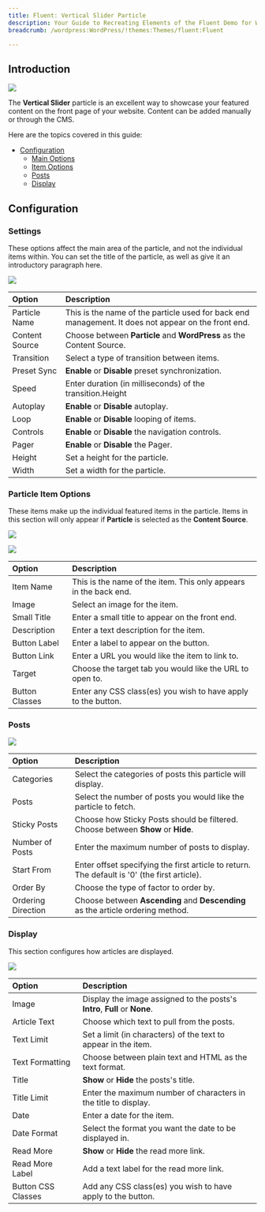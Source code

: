 ```yaml
---
title: Fluent: Vertical Slider Particle
description: Your Guide to Recreating Elements of the Fluent Demo for WordPress
breadcrumb: /wordpress:WordPress/!themes:Themes/fluent:Fluent

---
```


## Introduction

![](assets/particle_vertical1.jpeg)

The **Vertical Slider** particle is an excellent way to showcase your featured content on the front page of your website. Content can be added manually or through the CMS.

Here are the topics covered in this guide:

* [Configuration](#configuration)
    - [Main Options](#settings)
    - [Item Options](#particle-item-options)
    - [Posts](#posts)
    - [Display](#display)

## Configuration

### Settings 

These options affect the main area of the particle, and not the individual items within. You can set the title of the particle, as well as give it an introductory paragraph here.

![](assets/particle_vertical2.jpeg)

| Option         | Description                                                                                         |
| :-----         | :-----                                                                                              |
| Particle Name  | This is the name of the particle used for back end management. It does not appear on the front end. |
| Content Source | Choose between **Particle** and **WordPress** as the Content Source.                                   |
| Transition     | Select a type of transition between items.                                                          |
| Preset Sync    | **Enable** or **Disable** preset synchronization.                                                   |
| Speed          | Enter duration (in milliseconds) of the transition.Height                                           |
| Autoplay       | **Enable** or **Disable** autoplay.                                                                 |
| Loop           | **Enable** or **Disable** looping of items.                                                         |
| Controls       | **Enable** or **Disable** the navigation controls.                                                  |
| Pager          | **Enable** or **Disable** the Pager.                                                                |
| Height         | Set a height for the particle.                                                                      |
| Width          | Set a width for the particle.                                                                       |

### Particle Item Options

These items make up the individual featured items in the particle. Items in this section will only appear if **Particle** is selected as the **Content Source**.

![](assets/particle_vertical3.jpeg)

![](assets/particle_vertical4.jpeg)

| Option         | Description                                                      |
| :-----         | :-----                                                           |
| Item Name      | This is the name of the item. This only appears in the back end. |
| Image          | Select an image for the item.                                    |
| Small Title    | Enter a small title to appear on the front end.                  |
| Description    | Enter a text description for the item.                           |
| Button Label   | Enter a label to appear on the button.                           |
| Button Link    | Enter a URL you would like the item to link to.                  |
| Target         | Choose the target tab you would like the URL to open to.         |
| Button Classes | Enter any CSS class(es) you wish to have apply to the button.    |

### Posts

![](assets/particle_vertical5.jpeg)

| Option             | Description                                                                                  |
| :-----             | :-----                                                                                       |
| Categories         | Select the categories of posts this particle will display.                                   |
| Posts              | Select the number of posts you would like the particle to fetch.                             |
| Sticky Posts       | Choose how Sticky Posts should be filtered. Choose between **Show** or **Hide**.             |
| Number of Posts    | Enter the maximum number of posts to display.                                                |
| Start From         | Enter offset specifying the first article to return. The default is '0' (the first article). |
| Order By           | Choose the type of factor to order by.                                                       |
| Ordering Direction | Choose between **Ascending** and **Descending** as the article ordering method.              |

### Display

This section configures how articles are displayed.

![](assets/particle_vertical6.jpeg)

| Option             | Description                                                                |
| :-----             | :-----                                                                     |
| Image              | Display the image assigned to the posts's **Intro**, **Full** or **None**. |
| Article Text       | Choose which text to pull from the posts.                                  |
| Text Limit         | Set a limit (in characters) of the text to appear in the item.             |
| Text Formatting    | Choose between plain text and HTML as the text format.                     |
| Title              | **Show** or **Hide** the posts's title.                                    |
| Title Limit        | Enter the maximum number of characters in the title to display.            |
| Date               | Enter a date for the item.                                                 |
| Date Format        | Select the format you want the date to be displayed in.                    |
| Read More          | **Show** or **Hide** the read more link.                                   |
| Read More Label    | Add a text label for the read more link.                                   |
| Button CSS Classes | Add any CSS class(es) you wish to have apply to the button.                |